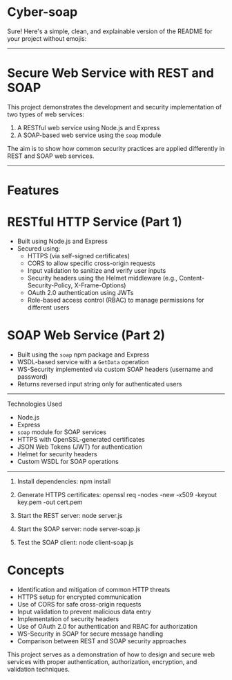 # Cyber-soap

Sure! Here's a simple, clean, and explainable version of the README for your project without emojis:

---

# Secure Web Service with REST and SOAP

This project demonstrates the development and security implementation of two types of web services:

1. A RESTful web service using Node.js and Express
2. A SOAP-based web service using the `soap` module

The aim is to show how common security practices are applied differently in REST and SOAP web services.

---

# Features

# RESTful HTTP Service (Part 1)

- Built using Node.js and Express
- Secured using:
  - HTTPS (via self-signed certificates)
  - CORS to allow specific cross-origin requests
  - Input validation to sanitize and verify user inputs
  - Security headers using the Helmet middleware (e.g., Content-Security-Policy, X-Frame-Options)
  - OAuth 2.0 authentication using JWTs
  - Role-based access control (RBAC) to manage permissions for different users

# SOAP Web Service (Part 2)

- Built using the `soap` npm package and Express
- WSDL-based service with a `GetData` operation
- WS-Security implemented via custom SOAP headers (username and password)
- Returns reversed input string only for authenticated users

---

Technologies Used

- Node.js
- Express
- `soap` module for SOAP services
- HTTPS with OpenSSL-generated certificates
- JSON Web Tokens (JWT) for authentication
- Helmet for security headers
- Custom WSDL for SOAP operations

---


1. Install dependencies: npm install

2. Generate HTTPS certificates: openssl req -nodes -new -x509 -keyout key.pem -out cert.pem

3. Start the REST server: node server.js

4. Start the SOAP server: node server-soap.js

5. Test the SOAP client: node client-soap.js



# Concepts 

- Identification and mitigation of common HTTP threats
- HTTPS setup for encrypted communication
- Use of CORS for safe cross-origin requests
- Input validation to prevent malicious data entry
- Implementation of security headers
- Use of OAuth 2.0 for authentication and RBAC for authorization
- WS-Security in SOAP for secure message handling
- Comparison between REST and SOAP security approaches


This project serves as a demonstration of how to design and secure web services with proper authentication, authorization, encryption, and validation techniques.
